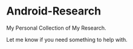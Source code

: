 # Android-Research
My Personal Collection of My Research.

Let me know if you need something to help with.
